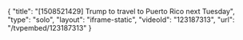 {
    "title": "[1508521429] Trump to travel to Puerto Rico next Tuesday",
    "type": "solo",
    "layout": "iframe-static",
    "videoId": "123187313",
    "url": "\/tvpembed\/123187313"
}
